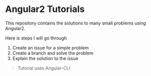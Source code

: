 # Angular2 Tutorials

This repository contains the solutions to many small problems using Angular2.

Here is steps I will go through

1. Create an issue for a simple problem
2. Create a branch and solve the problem
3. Explain the solution to the issue

> Tutorial uses Angular-CLI
